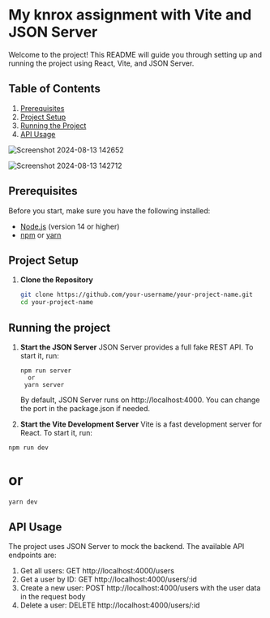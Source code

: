 # My knrox assignment with Vite and JSON Server

Welcome to the project! This README will guide you through setting up and running the project using React, Vite, and JSON Server.

## Table of Contents

1. [Prerequisites](#prerequisites)
2. [Project Setup](#project-setup)
3. [Running the Project](#running-the-project)
4. [API Usage](#api-usage)

![Screenshot 2024-08-13 142652](https://github.com/user-attachments/assets/edb179d7-6811-488b-bcc5-d154e4d4bfba)

![Screenshot 2024-08-13 142712](https://github.com/user-attachments/assets/da9a343c-464e-4009-ba2b-5f9a5a9f5dd5)

## Prerequisites

Before you start, make sure you have the following installed:

- [Node.js](https://nodejs.org/) (version 14 or higher)
- [npm](https://www.npmjs.com/) or [yarn](https://classic.yarnpkg.com/)

## Project Setup

1. **Clone the Repository**

   ```bash
   git clone https://github.com/your-username/your-project-name.git
   cd your-project-name
   ```

## Running the project

1. **Start the JSON Server**
   JSON Server provides a full fake REST API. To start it, run:

   ```
   npm run server
     or
    yarn server
   ```
   By default, JSON Server runs on http://localhost:4000. You can change the port in the package.json if needed.

2. **Start the Vite Development Server**
   Vite is a fast development server for React. To start it, run:

```bash
npm run dev
```
# or
```bash
yarn dev
```


## API Usage
The project uses JSON Server to mock the backend. The available API endpoints are:

1. Get all users: GET http://localhost:4000/users
2. Get a user by ID: GET http://localhost:4000/users/:id
3. Create a new user: POST http://localhost:4000/users with the user data in the request body
4. Delete a user: DELETE http://localhost:4000/users/:id

   




